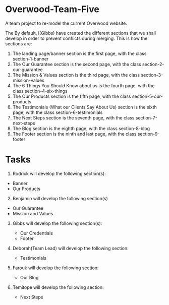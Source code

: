 # Overwood-Team-Five
A team project to re-model the current Overwood website.

The By default, I(Gibbs) have created the different sections that we shall develop in order to prevent conflicts during merging.
This is how the sections are:
1. The landing page/banner section is the first page, with the class section-1-banner
2. The Our Guarantee section is the second page, with the class section-2-our-guarantee
3. The Mission & Values section is the third page, with the class section-3-mission-values
4. The 6 Things You Should Know about us is the fourth page, with the class section-4-six-things
5. The Our Products section is the fifth page, with the class section-5-our-products
6. The Testimonials (What our Clients Say About Us) section is the sixth page, with the class section-6-testimonials
7. The Next Steps section is the seventh page, with the class section-7-next-steps
8. The Blog section is the eighth page, with the class section-8-blog
9. The Footer section is the ninth and last page, with the class section-9-footer

# Tasks
1. Rodrick will develop the following section(s):
  - Banner
  - Our Products
  
2. Benjamin will develop the following section(s)
  - Our Guarantee
  - Mission and Values
  
3. Gibbs will develop the following section(s):
   - Our Credentials
   - Footer
  
4. Deborah(Team Lead) will develop the following section:
   - Testimonials
   
5. Farouk will develop the following section:
   - Our Blog
   
6. Temitope will develop the following section:
   - Next Steps
   
   
